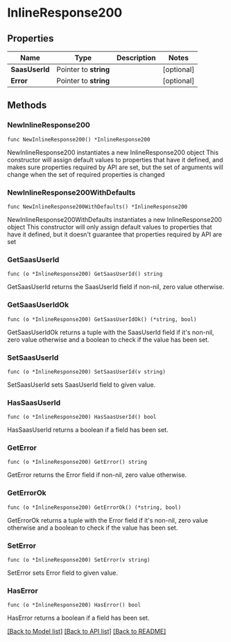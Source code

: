 # InlineResponse200

## Properties

Name | Type | Description | Notes
------------ | ------------- | ------------- | -------------
**SaasUserId** | Pointer to **string** |  | [optional] 
**Error** | Pointer to **string** |  | [optional] 

## Methods

### NewInlineResponse200

`func NewInlineResponse200() *InlineResponse200`

NewInlineResponse200 instantiates a new InlineResponse200 object
This constructor will assign default values to properties that have it defined,
and makes sure properties required by API are set, but the set of arguments
will change when the set of required properties is changed

### NewInlineResponse200WithDefaults

`func NewInlineResponse200WithDefaults() *InlineResponse200`

NewInlineResponse200WithDefaults instantiates a new InlineResponse200 object
This constructor will only assign default values to properties that have it defined,
but it doesn't guarantee that properties required by API are set

### GetSaasUserId

`func (o *InlineResponse200) GetSaasUserId() string`

GetSaasUserId returns the SaasUserId field if non-nil, zero value otherwise.

### GetSaasUserIdOk

`func (o *InlineResponse200) GetSaasUserIdOk() (*string, bool)`

GetSaasUserIdOk returns a tuple with the SaasUserId field if it's non-nil, zero value otherwise
and a boolean to check if the value has been set.

### SetSaasUserId

`func (o *InlineResponse200) SetSaasUserId(v string)`

SetSaasUserId sets SaasUserId field to given value.

### HasSaasUserId

`func (o *InlineResponse200) HasSaasUserId() bool`

HasSaasUserId returns a boolean if a field has been set.

### GetError

`func (o *InlineResponse200) GetError() string`

GetError returns the Error field if non-nil, zero value otherwise.

### GetErrorOk

`func (o *InlineResponse200) GetErrorOk() (*string, bool)`

GetErrorOk returns a tuple with the Error field if it's non-nil, zero value otherwise
and a boolean to check if the value has been set.

### SetError

`func (o *InlineResponse200) SetError(v string)`

SetError sets Error field to given value.

### HasError

`func (o *InlineResponse200) HasError() bool`

HasError returns a boolean if a field has been set.


[[Back to Model list]](../README.md#documentation-for-models) [[Back to API list]](../README.md#documentation-for-api-endpoints) [[Back to README]](../README.md)


